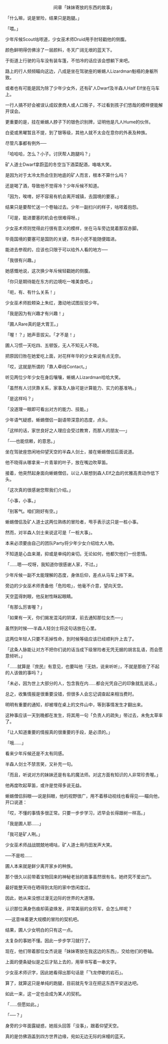 <p align="center">间章「妹妹寄放的东西的故事」</p>

「什么嘛，说是冒险，结果只是跑腿。」

「喂。」

少年斥候Scout咕哝道，少女巫术师Druid用手肘轻戳他的侧腹。

颜色鲜明得仿佛涂了一层颜料，冬天广阔无垠的蓝天下。

于街道上行驶的马车没有装车篷，不怕冷的话应该会想躺下来吧。

路上的行人频频瞄向这边，八成是坐在驾驶座的蜥蜴人Lizardman魁梧的身躯所致。

或者也有可能是因为除了少年少女外，还有矿人Dwarf及半森人Half Elf坐在马车上。

一行人搞不好会被误认成奴隶商人或人口贩子，不过看到孩子们悠哉的模样便能解开误会。

更重要的是，挂在蜥蜴人脖子下的银色识别牌，证明他是凡人Hume的伙伴。

白瓷或黑曜暂且不提，到了银等级，其他人就不太会在意你的外表及种族。

尽管凡事都有例外──

「哈哈哈，怎么？小子。讨厌帮人跑腿吗？」

矿人道士Dwarf拿蔚蓝的冬空当下酒菜配酒，咯咯大笑。

是因为对于太冷太热会住到地底的矿人而言，根本不算什么吗？

还是喝了酒，导致他不觉得冷？少年斥候不知道。

「因为，唉唷，好不容易有机会离开城镇，去国境的要塞。」

结果只是要帮忙送一个卷轴过去。少年一副扫兴的样子，咕哝着抱怨。

「可是，能进要塞的机会也很难得呀。」

少女巫术师则觉得此行很有意义的模样，坐在马车旁边晃着那双赤脚。

毕竟国境的要塞可是国防的关键，市井小民不能随便踏进。

能进去参观的，应该也只限于可以给外人看的地方──

「我很有兴趣。」

她感慨地说，这次换少年斥候轻戳她的侧腹。

「你只是期待能在东方的边境吃一堆美食吧。」

「呃，有、有什么关系！」

少女巫术师脸颊染上朱红，激动地试图反驳少年。

「我是因为有兴趣才有兴趣！」

「圃人Rare真的是大胃王。」

「喔！？」她声音拔尖。「才不是！」

圃人习惯一天吃四、五顿饭，无人不知无人不晓。

把原因归咎在她爱吃上面，对花样年华的少女来说有点无奈。

「哎，这就是所谓的「靠人牵线Contact。」

听见两位少年少女在身后嚷嚷，蜥蜴人Lizardman哈哈大笑。

「虽然有人讨厌靠关系，家事及人脉可是计算能力、实力的基准呐。」

「是这样吗？」

「没道理一眼即可看出对方的能力、技能。」

少年语气疑惑，蜥蜴僧侣一副语带深意的态度，点头。

「这样的话，家世良好之人理应会受过教育，而那人的朋友──」

「──也能信赖，的意思。」

坐在驾驶座悠闲地仰望天空的半森人剑士，接在蜥蜴僧侣后面说道。

他不晓得从哪拿来一片青翠的叶子，放在嘴边吹草笛。

接着，他突然起身面向蜥蜴僧侣，以让人联想到森人Elf之血的优雅高贵动作低下头。

「这次真的很感谢您帮我们介绍。」

「小事，小事。」

「别客气。咱们刚好有空。」

蜥蜴僧侣及矿人道士这两位熟练的冒险者，甩手表示这只是一桩小事。

然而，对半森人剑士来说这可是「一桩大事」。

本来必须要由自己的团队Party将少年少女介绍给大人物。

不知道是心血来潮，抑或是单纯的亲切。无论如何，他都欠他们一份恩情。

「……嗯──哎呀，我知道你很感谢人家，不过。」

少年斥候一副不太能理解的态度，身体后仰，差点从马车上摔下来。

旁边的少女巫术师责备他「危险啦」，他毫不介意，望向天空。

天空蓝得刺眼，他反射性眯起眼睛。

「有那么厉害喔？」

「如果有一天，你们揭发混沌的阴谋，前去通知那位女杰──」

虽然到时候──半森人轻剑士将这句话放在心里。

这两位年轻人只要不丢掉性命，到时候等级应该已经顺利升上去了。

「这条人脉能让对方不把你们说的话当成下级冒险者无凭无据的胡言乱语，而会愿意倾听。」

「……就算是『庶民』有意见，也要叫他『无妨，说来听听』，不就是那些了不起的人该做的事吗？」

「未必，因为世上大部分的人，包含我在内……都会光凭自己的印象就乱说话。」

总之，收集情报是很重要没错，但很多人会忘记调查起来相当费时。

明明有重要的通知，却被埋在桌上的文件山中，等到事情发生才翻出来。

这种事应该一天到晚都在发生，将其用一句「负责人的疏失」带过去，未免太草率了。

「让人知道重要的情报真的很重要的手段，是必须的。」

「哦……」

看来少年斥候还是不太有同感。

半森人剑士不禁苦笑，又补充一句。

「而且，听说对方的妹妹还是有名的魔法师。对这方面有知识的人非常珍贵喔。」

他再度吹起草笛，或许是觉得多说无益。

蜥蜴僧侣斜眼──说是斜眼，他的视野很广，用不着移动视线也看得见──瞄向他，开口说道：

「哎，不懂的事情多很正常。只要一步步学习，迟早会长得跟树一样高。」

「我是圃人耶……」

「我可是矿人咧。」

少女巫术师战战兢兢地嘀咕，矿人道士用丹田发声大笑。

──不是啦……

圃人本来就是鲜少离开家乡的种族。

那个很久以前带着宝物回来的神秘老翁的故事虽然很有名，她终究不爱出门。

最好能整天待在晒得到太阳的家中悠闲度过。

因此，她从来没想过漫无边际的世界的大道理。

认识那位满身伤痕却英姿焕发，非常美丽的女将军，会怎么样呢？

──这意味着更大规模的冒险的契机吧。

结果，圃人少女明白的只有这一点。

太复杂的事她不懂。因此一步步学习就行了。

现在，他们带着那位女杰说是「妹妹寄放在我这边的东西」，交给他们的卷轴。

上面的便条疑似是之后才贴上去的，用草书写着一串文字。

少女巫术师识字，因此她看得出那句话是「飞龙停歇的岩石」。

算了，就算这只是单纯的跑腿，目前就先专注在把这东西平安送达吧。

如此一来，这一定也会成为某人的契机。

「……但愿如此。」

「──？」

身旁的少年面露疑惑，她摇头回答「没事」，跟着仰望天空。

真的是仿佛涵盖到四方世界边缘，宛如无边无际的床幔的蓝天。

